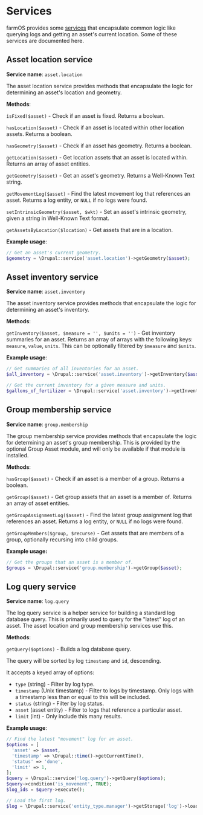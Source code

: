 # Services

farmOS provides some [services](https://symfony.com/doc/current/service_container.html)
that encapsulate common logic like querying logs and getting an asset's current
location. Some of these services are documented here.

## Asset location service

**Service name**: `asset.location`

The asset location service provides methods that encapsulate the logic for
determining an asset's location and geometry.

**Methods**:

`isFixed($asset)` - Check if an asset is fixed. Returns a boolean.

`hasLocation($asset)` - Check if an asset is located within other location
assets. Returns a boolean.

`hasGeometry($asset)` - Check if an asset has geometry. Returns a boolean.

`getLocation($asset)` - Get location assets that an asset is located within.
Returns an array of asset entities.

`getGeometry($asset)` - Get an asset's geometry. Returns a Well-Known Text
string.

`getMovementLog($asset)` - Find the latest movement log that references an
asset. Returns a log entity, or `NULL` if no logs were found.

`setIntrinsicGeometry($asset, $wkt)` - Set an asset's intrinsic geometry, given
a string in Well-Known Text format.

`getAssetsByLocation($location)` - Get assets that are in a location.

**Example usage**:

```php
// Get an asset's current geometry.
$geometry = \Drupal::service('asset.location')->getGeometry($asset);
```

## Asset inventory service

**Service name**: `asset.inventory`

The asset inventory service provides methods that encapsulate the logic for
determining an asset's inventory.

**Methods**:

`getInventory($asset, $measure = '', $units = '')` - Get inventory summaries
for an asset. Returns an array of arrays with the following keys: `measure`,
`value`, `units`. This can be optionally filtered by `$measure` and `$units`.

**Example usage**:

```php
// Get summaries of all inventories for an asset.
$all_inventory = \Drupal::service('asset.inventory')->getInventory($asset);

// Get the current inventory for a given measure and units.
$gallons_of_fertilizer = \Drupal::service('asset.inventory')->getInventory($asset, 'volume', 'gallons');
```

## Group membership service

**Service name**: `group.membership`

The group membership service provides methods that encapsulate the logic for
determining an asset's group membership. This is provided by the optional Group
Asset module, and will only be available if that module is installed.

**Methods**:

`hasGroup($asset)` - Check if an asset is a member of a group. Returns a
boolean.

`getGroup($asset)` - Get group assets that an asset is a member of. Returns an
array of asset entities.

`getGroupAssignmentLog($asset)` - Find the latest group assignment log that
references an asset. Returns a log entity, or `NULL` if no logs were found.

`getGroupMembers($group, $recurse)` - Get assets that are members of a group,
optionally recursing into child groups.

**Example usage:**

```php
// Get the groups that an asset is a member of.
$groups = \Drupal::service('group.membership')->getGroup($asset);
```

## Log query service

**Service name**: `log.query`

The log query service is a helper service for building a standard log database
query. This is primarily used to query for the "latest" log of an asset.
The asset location and group membership services use this.

**Methods**:

`getQuery($options)` - Builds a log database query.

The query will be sorted by log `timestamp` and `id`, descending.

It accepts a keyed array of options:

- `type` (string) - Filter by log type.
- `timestamp` (Unix timestamp) - Filter to logs by timestamp. Only logs with
  a timestamp less than or equal to this will be included.
- `status` (string) - Filter by log status.
- `asset` (asset entity) - Filter to logs that reference a particular asset.
- `limit` (int) - Only include this many results.

**Example usage**:

```php
// Find the latest "movement" log for an asset.
$options = [
  'asset' => $asset,
  'timestamp' => \Drupal::time()->getCurrentTime(),
  'status' => 'done',
  'limit' => 1,
];
$query = \Drupal::service('log.query')->getQuery($options);
$query->condition('is_movement', TRUE);
$log_ids = $query->execute();

// Load the first log.
$log = \Drupal::service('entity_type.manager')->getStorage('log')->load(reset($log_ids));
```
